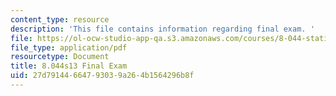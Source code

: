 ```yaml
---
content_type: resource
description: 'This file contains information regarding final exam. '
file: https://ol-ocw-studio-app-qa.s3.amazonaws.com/courses/8-044-statistical-physics-i-spring-2013/27d79144664793039a264b1564296b8f_MIT8_044S13_Final.pdf
file_type: application/pdf
resourcetype: Document
title: 8.044s13 Final Exam
uid: 27d79144-6647-9303-9a26-4b1564296b8f
---
```

